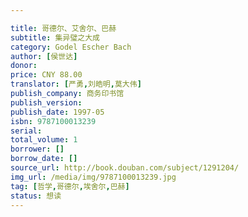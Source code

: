 ```yaml
---

title: 哥德尔、艾舍尔、巴赫
subtitle: 集异璧之大成
category: Godel Escher Bach
author: [侯世达]
donor: 
price: CNY 88.00
translator: [严勇,刘皓明,莫大伟]
publish_company: 商务印书馆
publish_version: 
publish_date: 1997-05
isbn: 9787100013239
serial: 
total_volume: 1
borrower: []
borrow_date: []
source_url: http://book.douban.com/subject/1291204/
img_url: /media/img/9787100013239.jpg
tag: [哲学,哥德尔,埃舍尔,巴赫]
status: 想读
---
```

